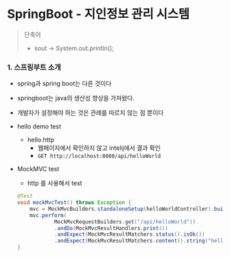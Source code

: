 # SpringBoot -  지인정보 관리 시스템 

> 단축어
>
> - sout -> System.out.println();

### 1. 스프링부트 소개

- spring과 spring boot는 다른 것이다

- springboot는 java의 생산성 향상을 가져왔다.

- 개발자가 설정해야 하는 것은 관례를 따르지 않는 점 뿐이다

  

- hello demo test

  - hello.http 
    - 웹페이지에서 확인하지 않고 intelij에서 결과 확인
    - `GET http://localhost:8080/api/helloWorld`

- MockMVC test

  - http 를 사용해서 test

  ```java
  @Test
  void mockMvcTest() throws Exception {
      mvc = MockMvcBuilders.standaloneSetup(helloWorldController).build();
      mvc.perform(
              MockMvcRequestBuilders.get("/api/helloWorld"))
              .andDo(MockMvcResultHandlers.print())
              .andExpect(MockMvcResultMatchers.status().isOk())
              .andExpect(MockMvcResultMatchers.content().string("helloWorld"));
  }
  ```